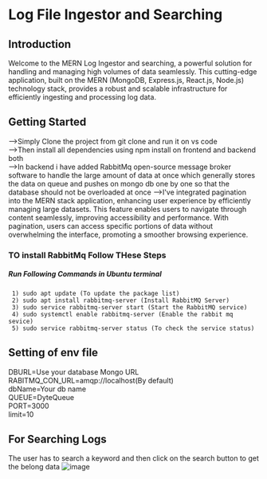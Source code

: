 # Log File Ingestor and Searching
## Introduction
Welcome to the MERN Log Ingestor and searching, a powerful solution for handling and managing high volumes of data seamlessly. This cutting-edge application, built on the MERN (MongoDB, Express.js, React.js, Node.js) technology stack, provides a robust and scalable infrastructure for efficiently ingesting and processing log data.
## Getting Started
-->Simply Clone the project from git clone and run it on vs code<br>
-->Then install all dependencies using npm install on frontend and backend both<br>
-->In backend i have added RabbitMq open-source message broker software to handle the large amount of data at once which generally stores the data on queue and pushes on mongo db one by one so that the database should not be overloaded at once
-->I've integrated pagination into the MERN stack application, enhancing user experience by efficiently managing large datasets. This feature enables users to navigate through content seamlessly, improving accessibility and performance. With pagination, users can access specific portions of data without overwhelming the interface, promoting a smoother browsing experience.
### TO install RabbitMq Follow THese Steps
 ##### Run Following Commands in Ubuntu terminal
     1) sudo apt update (To update the package list)
     2) sudo apt install rabbitmq-server (Install RabbitMQ Server)
     3) sudo service rabbitmq-server start (Start the RabbitMQ service)
     4) sudo systemctl enable rabbitmq-server (Enable the rabbit mq sevice)
     5) sudo service rabbitmq-server status (To check the service status)
## Setting of env file 
DBURL=Use your database Mongo URL<br>
RABITMQ_CON_URL=amqp://localhost(By default)<br>
dbName=Your db name<br>
QUEUE=DyteQueue<br>
PORT=3000<br>
limit=10<br>
## For Searching Logs
The user has to search a keyword and then click on the search button to get  the belong data
![image](https://github.com/dyte-submissions/november-2023-hiring-omsingh4321/assets/110286904/54525053-6ee2-4b6b-a760-ebc58a5fd275)
